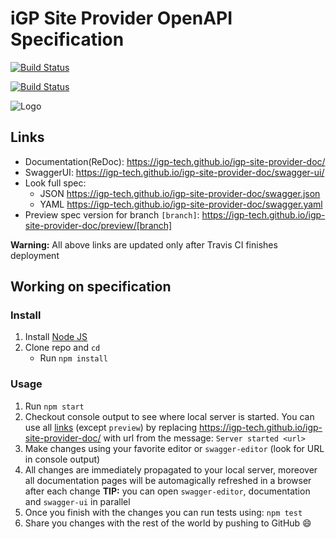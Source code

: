 # iGP Site Provider OpenAPI Specification
[![Build Status](https://travis-ci.org/igp-tech/igp-site-provider-doc.svg?branch=master)](https://travis-ci.org/igp-tech/igp-site-provider-doc)

[![Build Status](http://online.swagger.io/validator?url=https://igp-tech.github.io/igp-site-provider-doc/swagger.json)](http://online.swagger.io/validator?url=https://igp-tech.github.io/igp-site-provider-doc/swagger.json)

![Logo](https://cloud.githubusercontent.com/assets/23325219/20082512/9d16db78-a556-11e6-828d-d22db7cb46f1.png)

## Links

- Documentation(ReDoc): https://igp-tech.github.io/igp-site-provider-doc/
- SwaggerUI: https://igp-tech.github.io/igp-site-provider-doc/swagger-ui/
- Look full spec:
    + JSON https://igp-tech.github.io/igp-site-provider-doc/swagger.json
    + YAML https://igp-tech.github.io/igp-site-provider-doc/swagger.yaml
- Preview spec version for branch `[branch]`: https://igp-tech.github.io/igp-site-provider-doc/preview/[branch]

**Warning:** All above links are updated only after Travis CI finishes deployment

## Working on specification
### Install

1. Install [Node JS](https://nodejs.org/)
2. Clone repo and `cd`
    + Run `npm install`

### Usage

1. Run `npm start`
2. Checkout console output to see where local server is started. You can use all [links](#links) (except `preview`) by replacing https://igp-tech.github.io/igp-site-provider-doc/ with url from the message: `Server started <url>`
3. Make changes using your favorite editor or `swagger-editor` (look for URL in console output)
4. All changes are immediately propagated to your local server, moreover all documentation pages will be automagically refreshed in a browser after each change
**TIP:** you can open `swagger-editor`, documentation and `swagger-ui` in parallel
5. Once you finish with the changes you can run tests using: `npm test`
6. Share you changes with the rest of the world by pushing to GitHub :smile:

